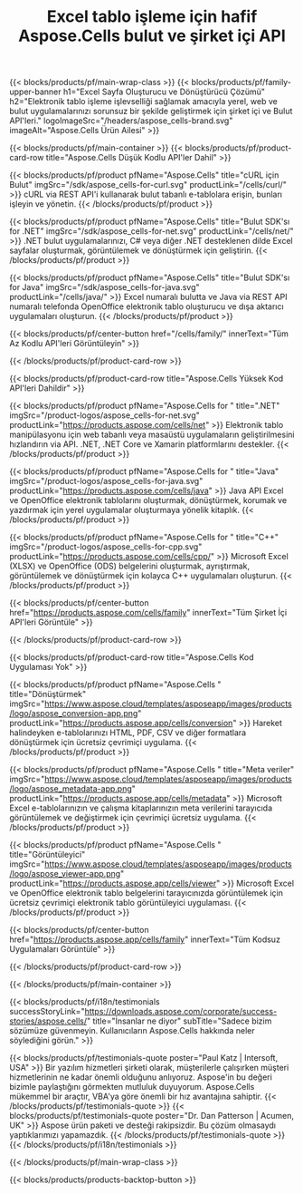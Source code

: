 ﻿---
title: Excel tablo işleme için hafif Aspose.Cells bulut ve şirket içi API
description: Aspose.Cells Cloud, çeşitli programlama dillerinde bir dizi SDK sunar, Aspose.Cells REST API'e erişimi kolaylaştırır ve hafif tasarımı sayesinde performansı artırır.
weight: 50
url: /tr/
---
{{< blocks/products/pf/main-wrap-class >}}
{{< blocks/products/pf/family-upper-banner h1="Excel Sayfa Oluşturucu ve Dönüştürücü Çözümü" h2="Elektronik tablo işleme işlevselliği sağlamak amacıyla yerel, web ve bulut uygulamalarınızı sorunsuz bir şekilde geliştirmek için şirket içi ve Bulut API\'leri." logoImageSrc="/headers/aspose_cells-brand.svg" imageAlt="Aspose.Cells Ürün Ailesi" >}}

{{< blocks/products/pf/main-container >}}
{{< blocks/products/pf/product-card-row title="Aspose.Cells Düşük Kodlu API\'ler Dahil" >}}

{{< blocks/products/pf/product pfName="Aspose.Cells" title="cURL için Bulut" imgSrc="/sdk/aspose_cells-for-curl.svg" productLink="/cells/curl/" >}}
cURL via REST API'i kullanarak bulut tabanlı e-tablolara erişin, bunları işleyin ve yönetin.
{{< /blocks/products/pf/product >}}

{{< blocks/products/pf/product pfName="Aspose.Cells" title="Bulut SDK\'sı for .NET" imgSrc="/sdk/aspose_cells-for-net.svg" productLink="/cells/net/" >}}
.NET bulut uygulamalarınızı, C# veya diğer .NET desteklenen dilde Excel sayfalar oluşturmak, görüntülemek ve dönüştürmek için geliştirin.
{{< /blocks/products/pf/product >}}

{{< blocks/products/pf/product pfName="Aspose.Cells" title="Bulut SDK\'sı for Java" imgSrc="/sdk/aspose_cells-for-java.svg" productLink="/cells/java/" >}}
Excel numaralı bulutta ve Java via REST API numaralı telefonda OpenOffice elektronik tablo oluşturucu ve dışa aktarıcı uygulamaları oluşturun.
{{< /blocks/products/pf/product >}}

{{< blocks/products/pf/center-button href="/cells/family/" innerText="Tüm Az Kodlu API\'leri Görüntüleyin" >}}

{{< /blocks/products/pf/product-card-row >}}

{{< blocks/products/pf/product-card-row title="Aspose.Cells Yüksek Kod API\'leri Dahildir" >}}

{{< blocks/products/pf/product pfName="Aspose.Cells for " title=".NET" imgSrc="/product-logos/aspose_cells-for-net.svg" productLink="https://products.aspose.com/cells/net" >}}
Elektronik tablo manipülasyonu için web tabanlı veya masaüstü uygulamaların geliştirilmesini hızlandırın via API. .NET, .NET Core ve Xamarin platformlarını destekler.
{{< /blocks/products/pf/product >}}

{{< blocks/products/pf/product pfName="Aspose.Cells for " title="Java" imgSrc="/product-logos/aspose_cells-for-java.svg" productLink="https://products.aspose.com/cells/java" >}}
Java API Excel ve OpenOffice elektronik tablolarını oluşturmak, dönüştürmek, korumak ve yazdırmak için yerel uygulamalar oluşturmaya yönelik kitaplık.
{{< /blocks/products/pf/product >}}

{{< blocks/products/pf/product pfName="Aspose.Cells for " title="C++" imgSrc="/product-logos/aspose_cells-for-cpp.svg" productLink="https://products.aspose.com/cells/cpp/" >}}
Microsoft Excel (XLSX) ve OpenOffice (ODS) belgelerini oluşturmak, ayrıştırmak, görüntülemek ve dönüştürmek için kolayca C++ uygulamaları oluşturun.
{{< /blocks/products/pf/product >}}

{{< blocks/products/pf/center-button href="https://products.aspose.com/cells/family" innerText="Tüm Şirket İçi API\'leri Görüntüle" >}}

{{< /blocks/products/pf/product-card-row >}}

{{< blocks/products/pf/product-card-row title="Aspose.Cells Kod Uygulaması Yok" >}}

{{< blocks/products/pf/product pfName="Aspose.Cells " title="Dönüştürmek" imgSrc="https://www.aspose.cloud/templates/asposeapp/images/products/logo/aspose_conversion-app.png" productLink="https://products.aspose.app/cells/conversion" >}}
Hareket halindeyken e-tablolarınızı HTML, PDF, CSV ve diğer formatlara dönüştürmek için ücretsiz çevrimiçi uygulama.
{{< /blocks/products/pf/product >}}

{{< blocks/products/pf/product pfName="Aspose.Cells " title="Meta veriler" imgSrc="https://www.aspose.cloud/templates/asposeapp/images/products/logo/aspose_metadata-app.png" productLink="https://products.aspose.app/cells/metadata" >}}
Microsoft Excel e-tablolarınızın ve çalışma kitaplarınızın meta verilerini tarayıcıda görüntülemek ve değiştirmek için çevrimiçi ücretsiz uygulama.
{{< /blocks/products/pf/product >}}

{{< blocks/products/pf/product pfName="Aspose.Cells " title="Görüntüleyici" imgSrc="https://www.aspose.cloud/templates/asposeapp/images/products/logo/aspose_viewer-app.png" productLink="https://products.aspose.app/cells/viewer" >}}
Microsoft Excel ve OpenOffice elektronik tablo belgelerini tarayıcınızda görüntülemek için ücretsiz çevrimiçi elektronik tablo görüntüleyici uygulaması.
{{< /blocks/products/pf/product >}}

{{< blocks/products/pf/center-button href="https://products.aspose.app/cells/family" innerText="Tüm Kodsuz Uygulamaları Görüntüle" >}}

{{< /blocks/products/pf/product-card-row >}}

{{< /blocks/products/pf/main-container >}}

{{< blocks/products/pf/i18n/testimonials successStoryLink="https://downloads.aspose.com/corporate/success-stories/aspose.cells/" title="İnsanlar ne diyor" subTitle="Sadece bizim sözümüze güvenmeyin. Kullanıcıların Aspose.Cells hakkında neler söylediğini görün." >}}

{{< blocks/products/pf/testimonials-quote poster="Paul Katz | Intersoft, USA" >}}
Bir yazılım hizmetleri şirketi olarak, müşterilerle çalışırken müşteri hizmetlerinin ne kadar önemli olduğunu anlıyoruz. Aspose'in bu değeri bizimle paylaştığını görmekten mutluluk duyuyorum. Aspose.Cells mükemmel bir araçtır, VBA'ya göre önemli bir hız avantajına sahiptir.
{{< /blocks/products/pf/testimonials-quote >}}
{{< blocks/products/pf/testimonials-quote poster="Dr. Dan Patterson | Acumen, UK" >}}
Aspose ürün paketi ve desteği rakipsizdir. Bu çözüm olmasaydı yaptıklarımızı yapamazdık.
{{< /blocks/products/pf/testimonials-quote >}}
{{< /blocks/products/pf/i18n/testimonials >}}

{{< /blocks/products/pf/main-wrap-class >}}

{{< blocks/products/products-backtop-button >}}
